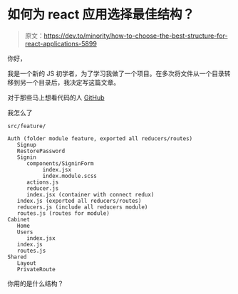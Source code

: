 # 如何为 react 应用选择最佳结构？

> 原文：<https://dev.to/minority/how-to-choose-the-best-structure-for-react-applications-5899>

你好，

我是一个新的 JS 初学者，为了学习我做了一个项目。在多次将文件从一个目录转移到另一个目录后，我决定写这篇文章。

对于那些马上想看代码的人 [GitHub](https://github.com/minority/node-react-mongo-auth/tree/master/client)

我怎么了

`src/feature/`

```
Auth (folder module feature, exported all reducers/routes)
   Signup
   RestorePassword
   Signin
      components/SigninForm
           index.jsx
           index.module.scss
      actions.js
      reducer.js
      index.jsx (container with connect redux)
   index.js (exported all reducers/routes)
   reducers.js (include all reducers module)
   routes.js (routes for module)
Cabinet
   Home
   Users
      index.jsx
   index.js
   routes.js
Shared
   Layout
   PrivateRoute 
```

你用的是什么结构？